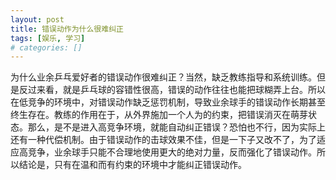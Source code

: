```yaml
---
layout: post
title: 错误动作为什么很难纠正
tags: [娱乐, 学习]
# categories: []
---
```


为什么业余乒乓爱好者的错误动作很难纠正？当然，缺乏教练指导和系统训练。但是反过来看，就是乒乓球的容错性很高，错误的动作往往也能把球糊弄上台。所以在低竞争的环境中，对错误动作缺乏惩罚机制，导致业余球手的错误动作长期甚至终生存在。教练的作用在于，从外界施加一个人为的约束，把错误消灭在萌芽状态。那么，是不是进入高竞争环境，就能自动纠正错误？恐怕也不行，因为实际上还有一种代偿机制。由于错误动作的击球效果不佳，但是一下子又改不了，为了适应高竞争，业余球手只能不合理地使用更大的绝对力量，反而强化了错误动作。所以结论是，只有在温和而有约束的环境中才能纠正错误动作。
